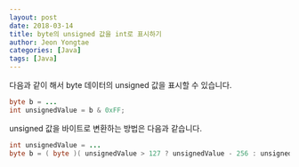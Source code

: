 ```yaml
---
layout: post
date: 2018-03-14 
title: byte의 unsigned 값을 int로 표시하기
author: Jeon Yongtae
categories: [Java]
tags: [Java]
---
```


다음과 같이 해서 byte 데이터의 unsigned 값을 표시할 수 있습니다.

```java
byte b = ...
int unsignedValue = b & 0xFF;
```



unsigned 값을 바이트로 변환하는 방법은 다음과 같습니다.

```java
int unsignedValue = ...
byte b = ( byte )( unsignedValue > 127 ? unsignedValue - 256 : unsignedValue );
```

